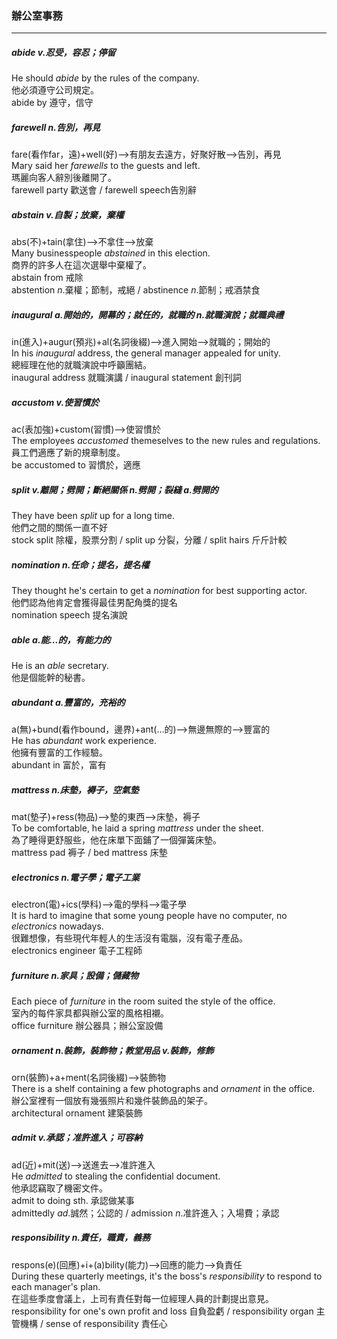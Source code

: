 ### 辦公室事務
---
##### abide *v*.忍受，容忍；停留
He should *abide* by the rules of the company.  
他必須遵守公司規定。  
abide by 遵守，信守  

##### farewell *n*.告別，再見  
fare(看作far，遠)+well(好)-->有朋友去遠方，好聚好散-->告別，再見  
Mary said her *farewells* to the guests and left.  
瑪麗向客人辭別後離開了。  
farewell party 歡送會 / farewell speech告別辭  

##### abstain *v*.自製；放棄，棄權  
abs(不)+tain(拿住)-->不拿住-->放棄  
Many businesspeople *abstained* in this election.  
商界的許多人在這次選舉中棄權了。  
abstain from 戒除  
abstention *n*.棄權；節制，戒絕 / abstinence *n*.節制；戒酒禁食  

##### inaugural *a*.開始的，開幕的；就任的，就職的 *n*.就職演說；就職典禮  
in(進入)+augur(預兆)+al(名詞後綴)-->進入開始-->就職的；開始的  
In his *inaugural* address, the general manager appealed for unity.  
總經理在他的就職演說中呼籲團結。  
inaugural address 就職演講 / inaugural statement 創刊詞  

##### accustom *v*.使習慣於  
ac(表加強)+custom(習慣)-->使習慣於  
The employees *accustomed* themeselves to the new rules and regulations.  
員工們適應了新的規章制度。  
be accustomed to 習慣於，適應  

##### split *v*.離開；劈開；斷絕關係 *n*.劈開；裂縫 *a*.劈開的  
They have been *split* up for a long time.  
他們之間的關係一直不好  
stock split 除權，股票分割 / split up 分裂，分離 / split hairs 斤斤計較  

##### nomination *n*.任命；提名，提名權  
They thought he's certain to get a *nomination* for best supporting actor.  
他們認為他肯定會獲得最佳男配角獎的提名  
nomination speech 提名演說  

##### able *a*.能...的，有能力的  
He is an *able* secretary.  
他是個能幹的秘書。  

##### abundant *a*.豐富的，充裕的  
a(無)+bund(看作bound，邊界)+ant(...的)-->無邊無際的-->豐富的  
He has *abundant* work experience.  
他擁有豐富的工作經驗。  
abundant in 富於，富有  

##### mattress *n*.床墊，褥子，空氣墊  
mat(墊子)+ress(物品)-->墊的東西-->床墊，褥子  
To be comfortable, he laid a spring *mattress* under the sheet.  
為了睡得更舒服些，他在床單下面鋪了一個彈簧床墊。  
mattress pad 褥子 / bed mattress 床墊  

##### electronics *n*.電子學；電子工業  
electron(電)+ics(學科)-->電的學科-->電子學  
It is hard to imagine that some young people have no computer, no *electronics* nowadays.  
很難想像，有些現代年輕人的生活沒有電腦，沒有電子產品。  
electronics engineer 電子工程師  

##### furniture *n*.家具；設備；儲藏物  
Each piece of *furniture* in the room suited the style of the office.  
室內的每件家具都與辦公室的風格相襯。  
office furniture 辦公器具；辦公室設備  

##### ornament *n*.裝飾，裝飾物；教堂用品 *v*.裝飾，修飾  
orn(裝飾)+a+ment(名詞後綴)-->裝飾物  
There is a shelf containing a few photographs and *ornament* in the office.  
辦公室裡有一個放有幾張照片和幾件裝飾品的架子。  
architectural ornament 建築裝飾  

##### admit *v*.承認；准許進入；可容納  
ad(近)+mit(送)-->送進去-->准許進入  
He *admitted* to stealing the confidential document.  
他承認竊取了機密文件。  
admit to doing sth. 承認做某事  
admittedly *ad*.誠然；公認的 / admission *n*.准許進入；入場費；承認  

##### responsibility *n*.責任，職責，義務   
respons(e)(回應)+i+(a)bility(能力)-->回應的能力-->負責任  
During these quarterly meetings, it's the boss's *responsibility* to respond to each manager's plan.  
在這些季度會議上，上司有責任對每一位經理人員的計劃提出意見。  
responsibility for one's own profit and loss 自負盈虧 / responsibility organ 主管機構 / sense of responsibility 責任心  
